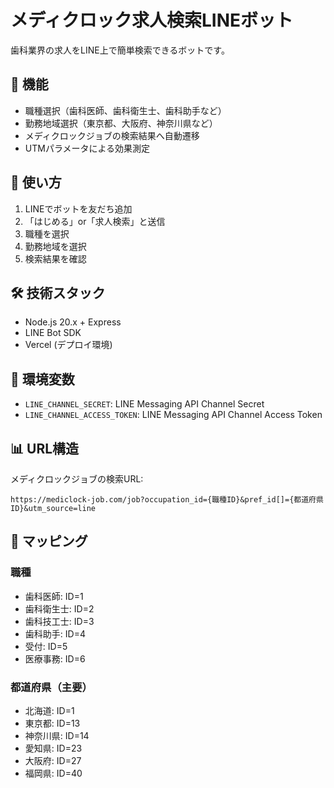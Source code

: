 # メディクロック求人検索LINEボット

歯科業界の求人をLINE上で簡単検索できるボットです。

## 🚀 機能

- 職種選択（歯科医師、歯科衛生士、歯科助手など）
- 勤務地域選択（東京都、大阪府、神奈川県など）
- メディクロックジョブの検索結果へ自動遷移
- UTMパラメータによる効果測定

## 📱 使い方

1. LINEでボットを友だち追加
2. 「はじめる」or「求人検索」と送信
3. 職種を選択
4. 勤務地域を選択
5. 検索結果を確認

## 🛠️ 技術スタック

- Node.js 20.x + Express
- LINE Bot SDK
- Vercel (デプロイ環境)

## 🔧 環境変数

- `LINE_CHANNEL_SECRET`: LINE Messaging API Channel Secret
- `LINE_CHANNEL_ACCESS_TOKEN`: LINE Messaging API Channel Access Token

## 📊 URL構造

メディクロックジョブの検索URL:
```
https://mediclock-job.com/job?occupation_id={職種ID}&pref_id[]={都道府県ID}&utm_source=line
```

## 🎯 マッピング

### 職種
- 歯科医師: ID=1
- 歯科衛生士: ID=2  
- 歯科技工士: ID=3
- 歯科助手: ID=4
- 受付: ID=5
- 医療事務: ID=6

### 都道府県（主要）
- 北海道: ID=1
- 東京都: ID=13
- 神奈川県: ID=14
- 愛知県: ID=23
- 大阪府: ID=27
- 福岡県: ID=40
